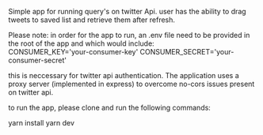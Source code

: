 Simple app for running query's on twitter Api.
user has the ability to drag tweets to saved list and retrieve them after refresh.

Please note:
in order for the app to run, an .env file need to be provided in the root of the app and which would include:   
    CONSUMER_KEY='your-consumer-key'
    CONSUMER_SECRET='your-consumer-secret'

this is neccessary for twitter api authentication.
The application uses a proxy server (implemented in express) to overcome no-cors issues present on twitter api.

to run the app, please clone and run the following commands:

yarn install
yarn dev
